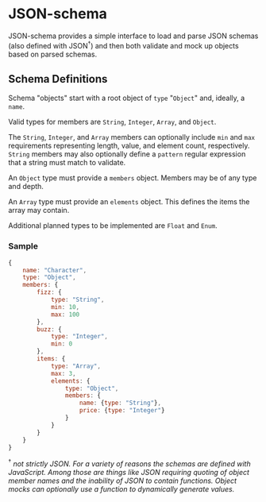 # JSON-schema

JSON-schema provides a simple interface to load and parse JSON schemas (also defined with JSON<sup>†</sup>) and then both validate and mock up objects based on parsed schemas.

## Schema Definitions

Schema "objects" start with a root object of `type` "`Object`" and, ideally, a `name`.

Valid types for members are `String`, `Integer`, `Array`, and `Object`.

The `String`, `Integer`, and `Array` members can optionally include `min` and `max` requirements representing length, value, and element count, respectively.  `String` members may
also optionally define a `pattern` regular expression that a string must match to validate.

An `Object` type must provide a `members` object.  Members may be of any type and depth.

An `Array` type must provide an `elements` object.  This defines the items the array may contain.

Additional planned types to be implemented are `Float` and `Enum`.


### Sample

```javascript
{
	name: "Character",
	type: "Object",
	members: {
		fizz: {
			type: "String",
			min: 10,
			max: 100
		},
		buzz: {
			type: "Integer",
			min: 0
		},
		items: {
			type: "Array",
			max: 3,
			elements: {
				type: "Object",
				members: {
					name: {type: "String"},
					price: {type: "Integer"}
				}
			}
		}
	}
}
```

<sup>†</sup> *not strictly JSON.  For a variety of reasons the schemas are defined with JavaScript.  Among those are things like JSON requiring quoting of object member names and the inability of JSON to contain functions.  Object mocks can optionally use a function to dynamically generate values.*
